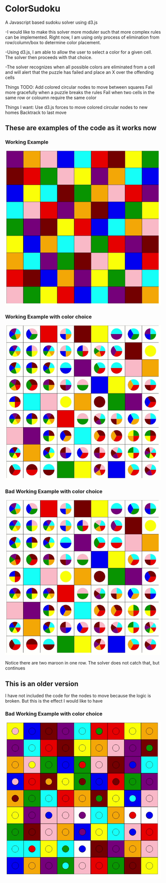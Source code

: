 # ColorSudoku
A Javascript based sudoku solver using d3.js

-I would like to make this solver more moduler such that more complex rules can be implemented.  Right now, I am using only process of elimination from row/column/box to determine color placement.

-Using d3.js, I am able to allow the user to select a color for a given cell.  The solver then proceeds with that choice.  

-The solver recognizes when all possible colors are eliminated from a cell and will alert that the puzzle has failed and place an X over the offending cells


Things TODO:
Add colored circular nodes to move between squares
Fail more gracefully when a puzzle breaks the rules
Fail when two cells in the same row or coloumn require the same color

Things I want:
Use d3.js forces to move colored circular nodes to new homes
Backtrack to last move

## These are examples of the code as it works now

### Working Example
![Sudoku Solver GIF](./images/sudokuSolver.gif)

### Working Example with color choice
![Good Solution](./images/GoodSolve.gif)

### Bad Working Example with color choice
![Bad Solution](./images/BadSolve.gif)

Notice there are two maroon in one row.  The solver does not catch that, but continues

## This is an older version

I have not included the code for the nodes to move because the logic is broken.  But this is the effect I would like to have

### Bad Working Example with color choice
![Old Solution](./images/OldSolveNotWorking.gif)
